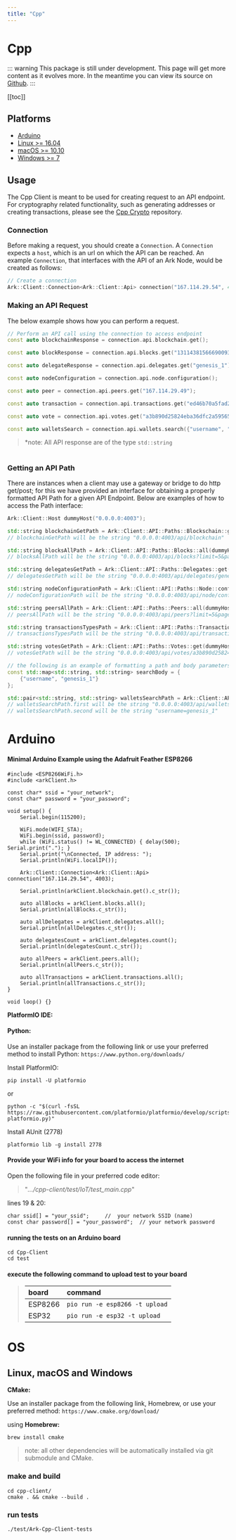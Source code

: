 ```yaml
---
title: "Cpp"
---
```


# Cpp

::: warning
This package is still under development. This page will get more content as it evolves more. In the meantime you can view its source on [Github](https://github.com/ArkEcosystem/cpp-client/).
:::

[[toc]]

## Platforms

- [Arduino](#Arduino)
- [Linux >= 16.04](#OS)
- [macOS >= 10.10](#OS)
- [Windows >= 7](#OS)

## Usage

The Cpp Client is meant to be used for creating request to an API endpoint.
For cryptography related functionality, such as generating addresses or creating transactions,
please see the [Cpp Crypto](https://github.com/ArkEcosystem/cpp-crypto) repository.

### Connection

Before making a request, you should create a `Connection`.
A `Connection` expects a `host`, which is an url on which the API can be reached.
An example `Connection`, that interfaces with the API of an Ark Node, would be created as follows:

```cpp
// Create a connection
Ark::Client::Connection<Ark::Client::Api> connection("167.114.29.54", 4003);
```

### Making an API Request

The below example shows how you can perform a request.

```cpp
// Perform an API call using the connection to access endpoint
const auto blockchainResponse = connection.api.blockchain.get();

const auto blockResponse = connection.api.blocks.get("13114381566690093367")

const auto delegateResponse = connection.api.delegates.get("genesis_1");

const auto nodeConfiguration = connection.api.node.configuration();

const auto peer = connection.api.peers.get("167.114.29.49");

const auto transaction = connection.api.transactions.get("ed46b70a5fad2957c09aa0e0d02b7a2e3e4ab93f0581d1a871e0c44907a4f3e4");

const auto vote = connection.api.votes.get("a3b890d25824eba36dfc2a5956590c68101378211dab216ae92c123ab1ba4b67");

const auto walletsSearch = connection.api.wallets.search({"username", "genesis_1"});
```

> \*note: All API response are of the type `std::string`

#

### Getting an API Path

There are instances when a client may use a gateway or bridge to do http get/post;
for this we have provided an interface for obtaining a properly formatted API Path for a given API Endpoint.
Below are examples of how to access the Path interface:

```cpp
Ark::Client::Host dummyHost("0.0.0.0:4003");

std::string blockchainGetPath = Ark::Client::API::Paths::Blockschain::get(dummyHost);
// blockchainGetPath will be the string "0.0.0.0:4003/api/blockchain"

std::string blocksAllPath = Ark::Client::API::Paths::Blocks::all(dummyHost, 5 /* limit */, 1 /* page */);
// blocksAllPath will be the string "0.0.0.0:4003/api/blocks?limit=5&page=1"

std::string delegatesGetPath = Ark::Client::API::Paths::Delegates::get(dummyHost, "genesis_1");
// delegatesGetPath will be the string "0.0.0.0:4003/api/delegates/genesis_1"

std::string nodeConfigurationPath = Ark::Client::API::Paths::Node::configuration(dummyHost);
// nodeConfigurationPath will be the string "0.0.0.0:4003/api/node/configuration"

std::string peersAllPath = Ark::Client::API::Paths::Peers::all(dummyHost, 5 /* limit */, 1 /* page */);
// peersAllPath will be the string "0.0.0.0:4003/api/peers?limit=5&page=1"

std::string transactionsTypesPath = Ark::Client::API::Paths::Transactions::types(dummyHost);
// transactionsTypesPath will be the string "0.0.0.0:4003/api/transactions/types"

std::string votesGetPath = Ark::Client::API::Paths::Votes::get(dummyHost, "a3b890d25824eba36dfc2a5956590c68101378211dab216ae92c123ab1ba4b67");
// votesGetPath will be the string "0.0.0.0:4003/api/votes/a3b890d25824eba36dfc2a5956590c68101378211dab216ae92c123ab1ba4b67"

// the following is an example of formatting a path and body parameters for an http post
const std::map<std::string, std::string> searchBody = {
    {"username", "genesis_1"}
};

std::pair<std::string, std::string> walletsSearchPath = Ark::Client::API::Paths::Wallets::search(testHost, searchBody, 5, 1);
// walletsSearchPath.first will be the string "0.0.0.0:4003/api/wallets/search?limit=5&page=1"
// walletsSearchPath.second will be the string "username=genesis_1"
```

# Arduino

#### Minimal Arduino Example using the Adafruit Feather ESP8266

```Arduino
#include <ESP8266WiFi.h>
#include <arkClient.h>

const char* ssid = "your_network";
const char* password = "your_password";

void setup() {
    Serial.begin(115200);

    WiFi.mode(WIFI_STA);
    WiFi.begin(ssid, password);
    while (WiFi.status() != WL_CONNECTED) { delay(500); Serial.print("."); }
    Serial.print("\nConnected, IP address: ");
    Serial.println(WiFi.localIP());

    Ark::Client::Connection<Ark::Client::Api> connection("167.114.29.54", 4003);

    Serial.println(arkClient.blockchain.get().c_str());

    auto allBlocks = arkClient.blocks.all();
    Serial.println(allBlocks.c_str());

    auto allDelegates = arkClient.delegates.all();
    Serial.println(allDelegates.c_str());

    auto delegatesCount = arkClient.delegates.count();
    Serial.println(delegatesCount.c_str());

    auto allPeers = arkClient.peers.all();
    Serial.println(allPeers.c_str());

    auto allTransactions = arkClient.transactions.all();
    Serial.println(allTransactions.c_str());
}

void loop() {}

```

**PlatformIO IDE:**

#### Python:

Use an installer package from the following link or use your preferred method to install Python:
`https://www.python.org/downloads/`

Install PlatformIO:

    pip install -U platformio

or

    python -c "$(curl -fsSL https://raw.githubusercontent.com/platformio/platformio/develop/scripts/get-platformio.py)"

Install AUnit (2778)

    platformio lib -g install 2778

#### Provide your WiFi info for your board to access the internet

Open the following file in your preferred code editor:

> "_.../cpp-client/test/IoT/test_main.cpp_"

lines 19 & 20:

```
char ssid[] = "your_ssid";     //  your network SSID (name)
const char password[] = "your_password";  // your network password
```

#### running the tests on an Arduino board

    cd Cpp-Client
    cd test

#### execute the following command to upload test to your board

> | board   | command                        |
> | :------ | :----------------------------- |
> | ESP8266 | `pio run -e esp8266 -t upload` |
> | ESP32   | `pio run -e esp32 -t upload`   |

#

# OS

## Linux, macOS and Windows

**CMake:**

Use an installer package from the following link, Homebrew, or use your preferred method:
`https://www.cmake.org/download/`

using
**Homebrew:**

    brew install cmake

> note: all other dependencies will be automatically installed via git submodule and CMake.

### make and build

    cd cpp-client/
    cmake . && cmake --build .

### run tests
    ./test/Ark-Cpp-Client-tests

